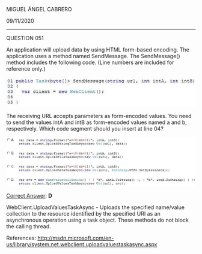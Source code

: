 MIGUEL ÁNGEL CABRERO

09/11/2020

_________________________________________________________

QUESTION 051

An application will upload data by using HTML form-based encoding. The application uses a method named SendMessage.
The SendMessage() method includes the following code. (Line numbers are included for reference only.)

![](img\051-01.jpg)

The receiving URL accepts parameters as form-encoded values.
You need to send the values intA and intB as form-encoded values named a and b, respectively.
Which code segment should you insert at line 04?

![](img\051-02.jpg)

<u>Correct Answer</u>: **D**

WebClient.UploadValuesTaskAsync - Uploads the specified name/value collection to the resource identified by the specified URI as an asynchronous operation using a task object. These methods do not block the calling thread.

References: http://msdn.microsoft.com/en-us/library/system.net.webclient.uploadvaluestaskasync.aspx
